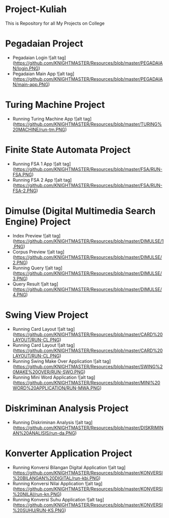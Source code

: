 # Project-Kuliah
This is Repository for all My Projects on College

# Pegadaian Project
* Pegadaian Login
![alt tag] (https://github.com/KNIGHTMASTER/Resources/blob/master/PEGADAIAN/login.PNG)
* Pegadaian Main App
![alt tag] (https://github.com/KNIGHTMASTER/Resources/blob/master/PEGADAIAN/main-app.PNG)

# Turing Machine Project
* Running Turing Machine App
![alt tag] (https://github.com/KNIGHTMASTER/Resources/blob/master/TURING%20MACHINE/run-tm.PNG)

# Finite State Automata Project
* Running FSA 1 App
![alt tag] (https://github.com/KNIGHTMASTER/Resources/blob/master/FSA/RUN-FSA.PNG)
* Running FSA 2 App
![alt tag] (https://github.com/KNIGHTMASTER/Resources/blob/master/FSA/RUN-FSA-2.PNG)

# Dimulse (Digital Multimedia Search Engine) Project
* Index Preview
![alt tag] (https://github.com/KNIGHTMASTER/Resources/blob/master/DIMULSE/1.PNG)
* Corpus Preview
![alt tag] (https://github.com/KNIGHTMASTER/Resources/blob/master/DIMULSE/2.PNG)
* Running Query
![alt tag] (https://github.com/KNIGHTMASTER/Resources/blob/master/DIMULSE/3.PNG)
* Query Result
![alt tag] (https://github.com/KNIGHTMASTER/Resources/blob/master/DIMULSE/4.PNG)

# Swing View Project
* Running Card Layout
![alt tag] (https://github.com/KNIGHTMASTER/Resources/blob/master/CARD%20LAYOUT/RUN-CL.PNG)
* Running Card Layout
![alt tag] (https://github.com/KNIGHTMASTER/Resources/blob/master/CARD%20LAYOUT/RUN-CL.PNG)
* Running Swing Make Over Application
![alt tag] (https://github.com/KNIGHTMASTER/Resources/blob/master/SWING%20MAKE%20OVER/RUN-SWO.PNG)
* Running Mini Word Application
![alt tag] (https://github.com/KNIGHTMASTER/Resources/blob/master/MINI%20WORD%20APPLICATION/RUN-MWA.PNG)

# Diskriminan Analysis Project
* Running Diskriminan Analysis
![alt tag] (https://github.com/KNIGHTMASTER/Resources/blob/master/DISKRIMINAN%20ANALISIS/run-da.PNG)

# Konverter Application Project
* Running Konversi Bilangan Digital Application
![alt tag] (https://github.com/KNIGHTMASTER/Resources/blob/master/KONVERSI%20BILANGAN%20DIGITAL/run-kbi.PNG)
* Running Konversi Nilai Application
![alt tag] (https://github.com/KNIGHTMASTER/Resources/blob/master/KONVERSI%20NILAI/run-kn.PNG)
* Running Konversi Suhu Application
![alt tag] (https://github.com/KNIGHTMASTER/Resources/blob/master/KONVERSI%20SUHU/RUN-KS.PNG)



